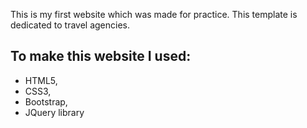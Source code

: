 


This is my first website which was made for practice. This template is dedicated to travel agencies.




## To make this website I used:

* HTML5,
* CSS3,
* Bootstrap,
* JQuery library
